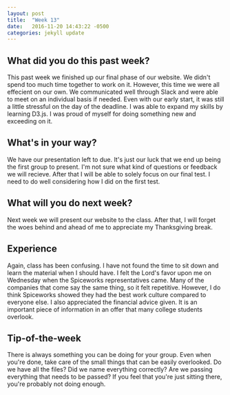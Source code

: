 ```yaml
---
layout: post
title:  "Week 13"
date:   2016-11-20 14:43:22 -0500
categories: jekyll update
---
```

## What did you do this past week?

This past week we finished up our final phase of our website. We didn't spend too much time together to work on it. However, this time we were all effecient on our own. We communicated well through Slack and were able to meet on an individual basis if needed. Even with our early start, it was still a little stressful on the day of the deadline. I was able to expand my skills by learning D3.js. I was proud of myself for doing something new and exceeding on it. 


## What's in your way?

We have our presentation left to due. It's just our luck that we end up being the first group to present. I'm not sure what kind of questions or feedback we will recieve. After that I will be able to solely focus on our final test. I need to do well considering how I did on the first test. 

## What will you do next week?

Next week we will present our website to the class. After that, I will forget the woes behind and ahead of me to appreciate my Thanksgiving break. 

## Experience

Again, class has been confusing. I have not found the time to sit down and learn the material when I should have. I felt the Lord's favor upon me on Wednesday when the Spiceworks representatives came. Many of the companies that come say the same thing, so it felt repetitive. However, I do think Spiceworks showed they had the best work culture compared to everyone else. I also appreciated the financial advice given. It is an important piece of information in an offer that many college students overlook.


## Tip-of-the-week

There is always something you can be doing for your group. Even when you're done, take care of the small things that can be easily overlooked. Do we have all the files? Did we name everything correctly? Are we passing everything that needs to be passed? If you feel that you're just sitting there, you're probably not doing enough.